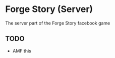 Forge Story (Server)
============
The server part of the Forge Story facebook game

TODO
--------
* AMF this